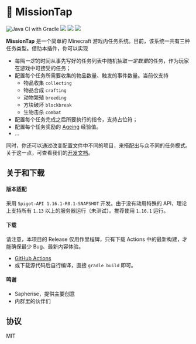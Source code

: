# 📕 MissionTap

![Java CI with Gradle](https://github.com/sotapmc/MissionTap/workflows/Java%20CI%20with%20Gradle/badge.svg)
![](https://img.shields.io/badge/11-brown?logo=java)
![](https://img.shields.io/badge/poweredby-sotapmc-blue)
![](https://img.shields.io/badge/API-1.16.1--R0.1-orange)

**MissionTap** 是一个简单的 Minecraft 游戏内任务系统。目前，该系统一共有三种任务类型。借助本插件，你可以实现

- 每隔*一定*的时间从事先写好的任务列表中随机抽取*一定数量*的任务，作为玩家在游戏中可接受的任务；
- 配置每个任务所需要收集的物品数量、触发的事件数量。当前仅支持
  - 物品收集 `collecting`
  - 物品合成 `crafting`
  - 动物繁殖 `breeding`
  - 方块破坏 `blockbreak`
  - 生物击杀 `combat`
- 配置每个任务完成之后所要执行的指令，支持占位符；
- 配置每个任务奖励的 [Ageing](//github.com/sotapmc/Ageing) 经验值。
- ...

同时，你还可以通过改变配置文件中不同的项目，来搭配出与众不同的任务模式。关于这一点，可查看我们的[开发文档](//book.sotap.org/#/missiontap/index)。

## 关于和下载

#### 版本适配

采用 `Spigot-API 1.16.1-R0.1-SNAPSHOT` 开发。由于没有动用特殊的 API，理论上支持所有 `1.13` 以上的服务器运行（未测试）。推荐使用 `1.16.1` 运行。

#### 下载

请注意，本项目的 Release 仅用作里程碑，只有下载 Actions 中的最新构建，才能确保最少 Bug、最新内容体验。

- [GitHub Actions](https://github.com/sotapmc/MissionTap/actions?query=workflow%3A%22Java+CI+with+Gradle%22)
- 或下载源代码后自行编译，直接 `gradle build` 即可。

#### 鸣谢

- Sapherise，提供主要创意
- 内群里的伙伴们

## 协议

MIT
